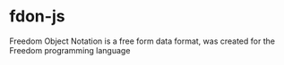 # fdon-js
Freedom Object Notation is a free form data format, was created for the Freedom programming language
